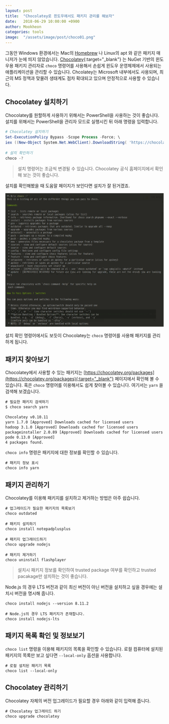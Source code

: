 ```yaml
---
layout: post
title:  "Chocolatey로 윈도우에서도 패키지 관리를 해보자"
date:   2018-06-29 10:00:00 +0900
author: Mookheon
categories: tools
image:  "/assets/image/post/choco01.png"
---
```




그동안 Windows 환경에서는 Mac의 [Homebrew][homebrew] 나 Linux의 apt 와 같은 패키지 매니저가 눈에 띄지 않았습니다. [Chocolatey][choco]{:target="_blank"} 는 NuGet 기반의 윈도우용 패키지 관리자로 `choco` 명령어를 사용해서 손쉽게 윈도우 운영체제에서 사용되는 애플리케이션을 관리할 수 있습니다. Chcolatey는 Microsoft 내부에서도 사용되며, 최근의 MS 정책과 맞물려 생태계도 점차 확대되고 있으며 안정적으로 사용할 수 있습니다.



## Chocolatey 설치하기

Chocolatey를 원할하게 사용하기 위해서는 PowerShell을 사용하는 것이 좋습니다. 설치를 위해서는 PowerShell을 관리자 모드로 실행시킨 뒤 아래 명령을 입력합니다.

```powershell
# Chocolatey 설치하기
Set-ExecutionPolicy Bypass -Scope Process -Force; \
iex ((New-Object System.Net.WebClient).DownloadString( 'https://chocolatey.org/install.ps1' ))

# 설치 확인하기
choco -?
```

> 설치 명령어는 조금씩 변경될 수 있습니다. Chocolatey 공식 홈페이지에서 확인해 보는 것이 좋습니다.

설치를 확인해봤을 때 도움말 페이지가 보인다면 설치가 잘 된거겠죠.

![Chocolatey](/assets/image/post/choco01.png)

설치 확인 명령어에서도 보듯이 Chocolatey는 `choco` 명령어를 사용해 패키지를 관리하게 됩니다.



## 패키지 찾아보기

Chocolatey에서 사용할 수 있는 패키지는 [https://chocolatey.org/packages](https://chocolatey.org/packages){:target="_blank"} 페이지에서 확인해 볼 수 있습니다. 혹은 `choco` 명령어를 이용해서도 쉽게 찾아볼 수 있습니다. 여기서는 `yarn` 을 검색해 보겠습니다.

```shell
# 필요한 패키지 검색하기
$ choco search yarn

Chocolatey v0.10.11
yarn 1.7.0 [Approved] Downloads cached for licensed users
hadoop 3.1.0 [Approved] Downloads cached for licensed users
packageinstaller 2.0.89 [Approved] Downloads cached for licensed users
pode 0.13.0 [Approved]
4 packages found.
```



`choco info` 명령은 패키지에 대한 정보를 확인할 수 있습니다.

```shell
# 패키지 정보 표시
choco info yarn
```



## 패키지 관리하기

Chocolatey를 이용해 패키지를 설치하고 제거하는 방법은 아주 쉽습니다.

```shell
# 업그레이드가 필요한 패키지의 목록보기
choco outdated

# 패키지 설치하기
choco install notepadplusplus

# 패키지 업그레이드하기
choco upgrade nodejs

# 패키지 제거하기
choco uninstall flashplayer
```

> 설치시 패키지 정보를 확인하여 trusted package 여부를 확인하고 trusted pacakage만 설치하는 것이 좋습니다. 



Node.js 의 경우 LTS 버전과 같이 최신 버전이 아닌 버전을 설치하고 싶을 경우에는 설치시 버전을 명시해 줍니다.

```shell
choco install nodejs --version 8.11.2

# Node.js의 경우 LTS 패키지가 존재합니다.
choco install nodejs-lts
```



## 패키지 목록 확인 및 정보보기

`choco list` 명령을 이용해 패키지의 목록을 확인할 수 있습니다. 로컬 컴퓨터에 설치된 패키지의 목록만 보고 싶다면 `--local-only` 옵션을 사용합니다.

```shell
# 로컬 설치된 패키기 목록
choco list --local-only
```



## Chocolatey 관리하기

Chocolatey 자체의 버전 업그레이드가 필요할 경우 아래와 같이 입력해 줍니다.

```shell
# Chocolatey 업그레이드 하기
choco upgrade chocolatey
```



[homebrew]: https://code.apptilus.com/posts/tools/homebrew-for-mac
[choco]: https://chocolatey.org/

